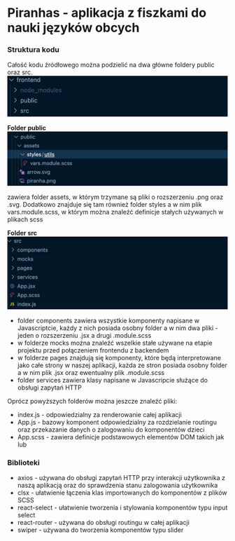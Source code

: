 # Piranhas - aplikacja z fiszkami do nauki języków obcych

### Struktura kodu

Całość kodu źródłowego można podzielić na dwa główne foldery public oraz src.
![srcPublicFolders](/frontend/public/assets/srcPublicFolders.png)

**Folder public**
![publicFolder](/frontend/public/assets/publicFolder.png)

zawiera folder assets, w którym trzymane są pliki o rozszerzeniu .png oraz .svg. Dodatkowo znajduje się tam również folder styles a w nim plik vars.module.scss, w którym można znaleźć definicje stałych używanych w plikach scss

**Folder src**
![srcFolder](/frontend/public/assets/srcFolder.png)

- folder components zawiera wszystkie komponenty napisane w Javascriptcie, każdy z nich posiada osobny folder a w nim dwa pliki - jeden o rozszerzeniu .jsx a drugi .module.scss
- w folderze mocks można znaleźć wszelkie stałe używane na etapie projektu przed połączeniem frontendu z backendem
- w folderze pages znajdują się komponenty, które będą interpretowane jako całe strony w naszej aplikacji, każda ze stron posiada osobny folder a w nim plik .jsx oraz ewentualny plik .module.scss
- folder services zawiera klasy napisane w Javascripcie służące do obsługi zapytań HTTP

Oprócz powyższych folderów można jeszcze znaleźć pliki:

- index.js - odpowiedzialny za renderowanie całej aplikacji
- App.js - bazowy komponent odpowiedzialny za rozdzielanie routingu oraz przekazanie danych o zalogowaniu do komponentów dzieci
- App.scss - zawiera definicje podstawowych elementów DOM takich jak <body/> lub <a/>

### Biblioteki

- axios - używana do obsługi zapytań HTTP przy interakcji użytkownika z naszą aplikacją oraz do sprawdzenia stanu zalogowania użytkownika
- clsx - ułatwienie łączenia klas importowanych do komponentów z plików SCSS
- react-select - ułatwienie tworzenia i stylowania komponentów typu input select
- react-router - używana do obsługi routingu w całej aplikacji
- swiper - używana do tworzenia komponentów typu slider

